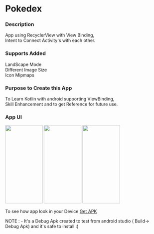 # Pokedex

<h3>Description</h3>

App using RecyclerView with View Binding,<br>
Intent to Connect Activity's with each other.

<h3>Supports Added</h3>

LandScape Mode<br>
Different Image Size<br>
Icon Mipmaps
 
<h3>Purpose to Create this App</h3>

To Learn Kotlin with android supporting ViewBinding,<br>
Skill Enhancement and to get Reference for future use.

<h3>App UI</h3>
<img src="https://user-images.githubusercontent.com/80971603/120888522-52765900-c616-11eb-8912-1057ef998db5.jpg" width="120px" height="250px"/>     <img src="https://user-images.githubusercontent.com/80971603/120889121-55267d80-c619-11eb-840b-6b319d366b7b.jpg" width="120px" height="250px"/>     <img src="https://user-images.githubusercontent.com/80971603/120889153-6f605b80-c619-11eb-81c0-1d03c2eb52a1.jpg" width="120px" height="250px"/>

To see how app look in your Device <a href="https://bit.ly/3vU8Inh">Get APK</a>

NOTE : - It's a Debug Apk created to test from android studio (  Build-> Debug Apk) and it's safe to install :)


